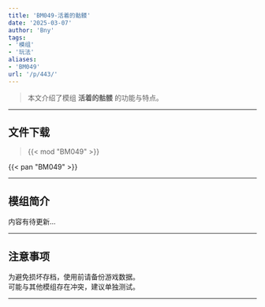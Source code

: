 ```yaml
---
title: 'BM049-活着的骷髅'
date: '2025-03-07'
author: 'Bny'
tags:
- '模组'
- '玩法'
aliases:
- 'BM049'
url: '/p/443/'
---
```


> 本文介绍了模组 **活着的骷髅** 的功能与特点。

---

## 文件下载  

> {{< mod "BM049" >}}  

{{< pan "BM049" >}}  

---

## 模组简介

>  
内容有待更新...  

---

## 注意事项

>  
为避免损坏存档，使用前请备份游戏数据。  
可能与其他模组存在冲突，建议单独测试。  

---

